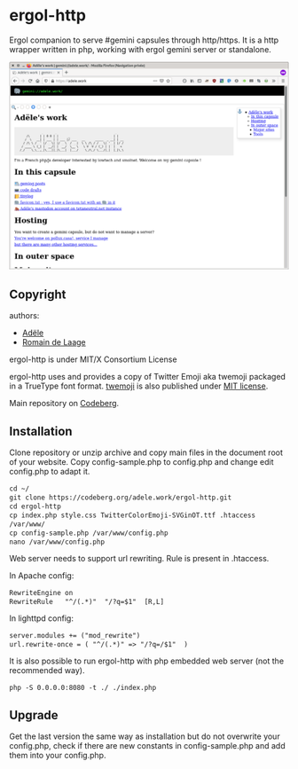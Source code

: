# ergol-http

Ergol companion to serve #gemini capsules through http/https.
It is a http wrapper written in php, working with ergol gemini server or standalone.

![Screenshot of a web browser using ergol-http](ergol-http-screenshot.png)

## Copyright

authors:

* [Adële](https://adele.work/)
* [Romain de Laage](https://rdelaage.ovh/)

ergol-http is under MIT/X Consortium License

ergol-http uses and provides a copy of Twitter Emoji aka twemoji packaged in a TrueType font format.
[twemoji](https://twemoji.twitter.com/) is also published under [MIT license](http://opensource.org/licenses/MIT).

Main repository on [Codeberg](https://codeberg.org/adele.work/ergol-http).

## Installation

Clone repository or unzip archive and copy main files in the document root of your website. Copy config-sample.php to config.php and change edit config.php to adapt it.
```
cd ~/
git clone https://codeberg.org/adele.work/ergol-http.git
cd ergol-http
cp index.php style.css TwitterColorEmoji-SVGinOT.ttf .htaccess /var/www/
cp config-sample.php /var/www/config.php
nano /var/www/config.php
```

Web server needs to support url rewriting. Rule is present in .htaccess.

In Apache config:
```
RewriteEngine on
RewriteRule   "^/(.*)"  "/?q=$1"  [R,L]
```

In lighttpd config:
```
server.modules += ("mod_rewrite")
url.rewrite-once = ( "^/(.*)" => "/?q=/$1"  )
```

It is also possible to run ergol-http with php embedded web server (not the recommended way).
```
php -S 0.0.0.0:8080 -t ./ ./index.php
```

## Upgrade

Get the last version the same way as installation but do not overwrite your config.php, check if there are new constants in config-sample.php and add them into your config.php.

